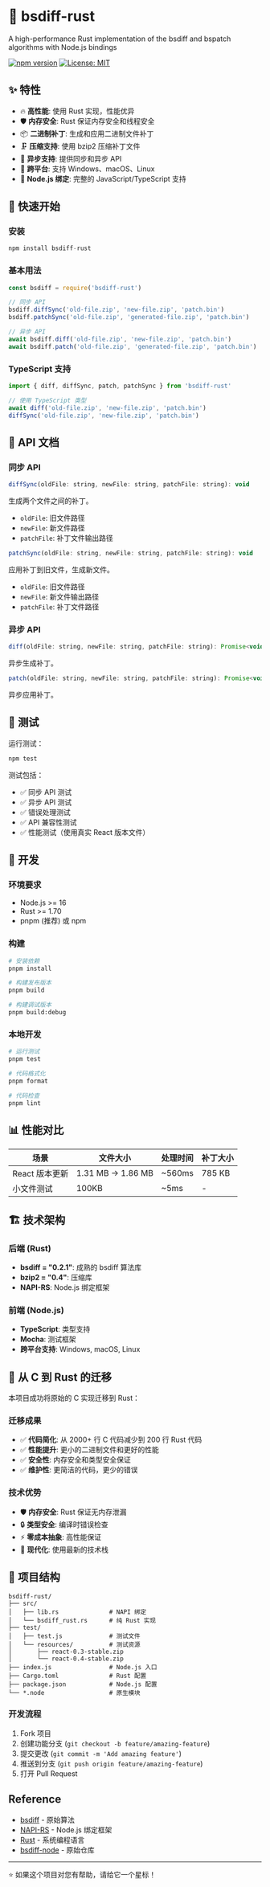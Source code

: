 # 🚀 bsdiff-rust

A high-performance Rust implementation of the bsdiff and bspatch algorithms with Node.js bindings

[![npm version](https://badge.fury.io/js/bsdiff-rust.svg)](https://badge.fury.io/js/bsdiff-rust)
[![License: MIT](https://img.shields.io/badge/License-MIT-yellow.svg)](https://opensource.org/licenses/MIT)

## ✨ 特性

- 🔥 **高性能**: 使用 Rust 实现，性能优异
- 🛡️ **内存安全**: Rust 保证内存安全和线程安全
- 📦 **二进制补丁**: 生成和应用二进制文件补丁
- 🗜️ **压缩支持**: 使用 bzip2 压缩补丁文件
- 🔄 **异步支持**: 提供同步和异步 API
- 🎯 **跨平台**: 支持 Windows、macOS、Linux
- 📱 **Node.js 绑定**: 完整的 JavaScript/TypeScript 支持

## 🚀 快速开始

### 安装

```js
npm install bsdiff-rust
```

### 基本用法

```javascript
const bsdiff = require('bsdiff-rust')

// 同步 API
bsdiff.diffSync('old-file.zip', 'new-file.zip', 'patch.bin')
bsdiff.patchSync('old-file.zip', 'generated-file.zip', 'patch.bin')

// 异步 API
await bsdiff.diff('old-file.zip', 'new-file.zip', 'patch.bin')
await bsdiff.patch('old-file.zip', 'generated-file.zip', 'patch.bin')
```

### TypeScript 支持

```typescript
import { diff, diffSync, patch, patchSync } from 'bsdiff-rust'

// 使用 TypeScript 类型
await diff('old-file.zip', 'new-file.zip', 'patch.bin')
diffSync('old-file.zip', 'new-file.zip', 'patch.bin')
```

## 📖 API 文档

### 同步 API

```js
diffSync(oldFile: string, newFile: string, patchFile: string): void
```

生成两个文件之间的补丁。

- `oldFile`: 旧文件路径
- `newFile`: 新文件路径
- `patchFile`: 补丁文件输出路径

```js
patchSync(oldFile: string, newFile: string, patchFile: string): void
```

应用补丁到旧文件，生成新文件。

- `oldFile`: 旧文件路径
- `newFile`: 新文件输出路径
- `patchFile`: 补丁文件路径

### 异步 API

```js
diff(oldFile: string, newFile: string, patchFile: string): Promise<void>
```

异步生成补丁。

```js
patch(oldFile: string, newFile: string, patchFile: string): Promise<void>
```

异步应用补丁。

## 🧪 测试

运行测试：

```bash
npm test
```

测试包括：

- ✅ 同步 API 测试
- ✅ 异步 API 测试
- ✅ 错误处理测试
- ✅ API 兼容性测试
- ✅ 性能测试（使用真实 React 版本文件）

## 🔧 开发

### 环境要求

- Node.js >= 16
- Rust >= 1.70
- pnpm (推荐) 或 npm

### 构建

```bash
# 安装依赖
pnpm install

# 构建发布版本
pnpm build

# 构建调试版本
pnpm build:debug
```

### 本地开发

```bash
# 运行测试
pnpm test

# 代码格式化
pnpm format

# 代码检查
pnpm lint
```

## 📊 性能对比

| 场景           | 文件大小          | 处理时间 | 补丁大小 |
| -------------- | ----------------- | -------- | -------- |
| React 版本更新 | 1.31 MB → 1.86 MB | ~560ms   | 785 KB   |
| 小文件测试     | 100KB             | ~5ms     | -        |

## 🏗️ 技术架构

### 后端 (Rust)

- **bsdiff = "0.2.1"**: 成熟的 bsdiff 算法库
- **bzip2 = "0.4"**: 压缩库
- **NAPI-RS**: Node.js 绑定框架

### 前端 (Node.js)

- **TypeScript**: 类型支持
- **Mocha**: 测试框架
- **跨平台支持**: Windows, macOS, Linux

## 🔄 从 C 到 Rust 的迁移

本项目成功将原始的 C 实现迁移到 Rust：

### 迁移成果

- ✅ **代码简化**: 从 2000+ 行 C 代码减少到 200 行 Rust 代码
- ✅ **性能提升**: 更小的二进制文件和更好的性能
- ✅ **安全性**: 内存安全和类型安全保证
- ✅ **维护性**: 更简洁的代码，更少的错误

### 技术优势

- 🛡️ **内存安全**: Rust 保证无内存泄漏
- 🔒 **类型安全**: 编译时错误检查
- ⚡ **零成本抽象**: 高性能保证
- 🎯 **现代化**: 使用最新的技术栈

## 📁 项目结构

```
bsdiff-rust/
├── src/
│   ├── lib.rs              # NAPI 绑定
│   └── bsdiff_rust.rs      # 纯 Rust 实现
├── test/
│   ├── test.js             # 测试文件
│   └── resources/          # 测试资源
│       ├── react-0.3-stable.zip
│       └── react-0.4-stable.zip
├── index.js                # Node.js 入口
├── Cargo.toml              # Rust 配置
├── package.json            # Node.js 配置
└── *.node                  # 原生模块
```

### 开发流程

1. Fork 项目
2. 创建功能分支 (`git checkout -b feature/amazing-feature`)
3. 提交更改 (`git commit -m 'Add amazing feature'`)
4. 推送到分支 (`git push origin feature/amazing-feature`)
5. 打开 Pull Request

## Reference

- [bsdiff](http://www.daemonology.net/bsdiff/) - 原始算法
- [NAPI-RS](https://napi.rs/) - Node.js 绑定框架
- [Rust](https://www.rust-lang.org/) - 系统编程语言
- [bsdiff-node](https://github.com/gaetandezeiraud/bsdiff-node) - 原始仓库

---

⭐ 如果这个项目对您有帮助，请给它一个星标！
